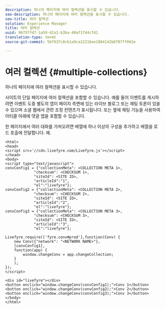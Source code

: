 ```yaml
---
description: 하나의 페이지에 여러 컬렉션을 표시할 수 있습니다.
seo-description: 하나의 페이지에 여러 컬렉션을 표시할 수 있습니다.
seo-title: 여러 컬렉션
solution: Experience Manager
title: 여러 컬렉션
uuid: 9675ffd7-1a59-42a1-b3ba-40af1744cfd1
translation-type: tm+mt
source-git-commit: 5bf937c8cb1a9ca12216ee1884142b8787ff063e

---
```



# 여러 컬렉션 {#multiple-collections}

하나의 페이지에 여러 컬렉션을 표시할 수 있습니다.

사이트의 단일 페이지에 여러 컬렉션을 포함할 수 있습니다. 예를 들어 이벤트를 게시하려면 이벤트 도중 별도의 앱이 페이지 측면에 있는 라이브 블로그 또는 채팅 토론이 있을 수 있으며 소셜 웹에서 관련 조정 컨텐츠가 표시됩니다. 또는 옆에 채팅 기능을 사용하여 아티클 아래에 댓글 앱을 포함할 수 있습니다.

한 페이지에서 여러 대화를 가져오려면 배열에 하나 이상의 구성을 추가하고 배열을 로드 호출에 전달합니다. 예.

```
<html> 
<head> 
<script src='//cdn.livefyre.com/Livefyre.js'></script> 
</head> 
<body> 
<script type="text/javascript"> 
convConfig1 = {"collectionMeta": <COLLECTION META 1>, 
             "checksum": <CHECKSUM 1>, 
             "siteId": <SITE ID>, 
             "articleId":"1", 
             "el":"livefyre"}; 
convConfig2 = {"collectionMeta": <COLLECTION META 2>, 
             "checksum": <CHECKSUM 2>, 
             "siteId": <SITE ID>, 
             "articleId":"2", 
             "el":"livefyre"}; 
convConfig3 = {"collectionMeta": <COLLECTION META 3>, 
             "checksum": <CHECKSUM 3>, 
             "siteId": <SITE ID>, 
             "articleId":"3", 
             "el":"livefyre"}; 
  
Livefyre.require(['fyre.conv#prod'],function(Conv) { 
    new Conv({"network": "<NETWORK NAME>"}, 
    [convConfig1], 
    function(app) {  
        window.changeConv = app.changeCollection; 
    } 
    ); 
}); 
</script> 
  
<div id="livefyre"></div> 
<button onclick="window.changeConv(convConfig1);">Conv 1</button> 
<button onclick="window.changeConv(convConfig2);">Conv 2</button> 
<button onclick="window.changeConv(convConfig3);">Conv 3</button> 
</body> 
</html>
```
